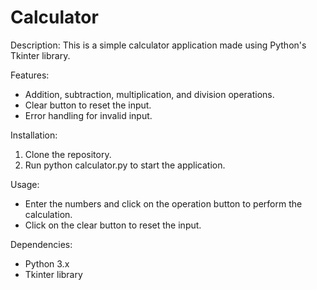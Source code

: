 # Calculator
Description: This is a simple calculator application made using Python's Tkinter library.


Features:
- Addition, subtraction, multiplication, and division operations.
- Clear button to reset the input.
- Error handling for invalid input.

Installation:
1. Clone the repository.
2. Run python calculator.py to start the application.

Usage:
- Enter the numbers and click on the operation button to perform the calculation.
- Click on the clear button to reset the input.

Dependencies:
- Python 3.x
- Tkinter library
